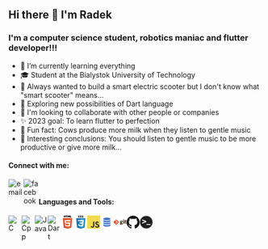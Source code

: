 ## Hi there 👋 I'm Radek 
### I'm a computer science student, robotics maniac and flutter developer!!!

- 📖 I’m currently learning everything 
- 🎓 Student at the Bialystok University of Technology
- 🔧 Always wanted to build a smart electric scooter but I don't know what "smart scooter" means...
- 🤯 Exploring new possibilities of Dart language
- 🤝 I'm looking to collaborate with other people or companies 
- ✨ 2023 goal: To learn flutter to perfection
- 🤔 Fun fact: Cows produce more milk when they listen to gentle music
- 🤗 Interesting conclusions: You should listen to gentle music to be more productive or give more milk...

#### Connect with me:

[<img align="left" alt="email" width="30px" src="https://cdn.jsdelivr.net/npm/simple-icons@3.13.0/icons/gmail.svg" />][gmail]
[<img align="left" alt="facebook" width="30px" src="https://cdn.jsdelivr.net/npm/simple-icons@3.13.0/icons/facebook.svg" />][facebook]

<br/>

#### Languages and Tools:

<img align="left" alt="C" width="26px" src="https://cdn.jsdelivr.net/npm/programming-languages-logos@0.0.3/src/c/c.png" />
<img align="left" alt="Cpp" width="26px" src="https://cdn.jsdelivr.net/npm/programming-languages-logos@0.0.3/src/cpp/cpp.png" />
<img align="left" alt="Java" width="26px" src="https://cdn.jsdelivr.net/npm/programming-languages-logos@0.0.3/src/java/java.png" />
<img align="left" alt="Dart" width="26px" src="https://upload.wikimedia.org/wikipedia/commons/f/fe/Dart_programming_language_logo.svg" />
<img align="left" alt="HTML5" width="26px" src="https://raw.githubusercontent.com/github/explore/80688e429a7d4ef2fca1e82350fe8e3517d3494d/topics/html/html.png" />
<img align="left" alt="CSS3" width="26px" src="https://raw.githubusercontent.com/github/explore/80688e429a7d4ef2fca1e82350fe8e3517d3494d/topics/css/css.png" />
<img align="left" alt="JavaScript" width="26px" src="https://raw.githubusercontent.com/github/explore/80688e429a7d4ef2fca1e82350fe8e3517d3494d/topics/javascript/javascript.png" />
<img align="left" alt="SQL" width="26px" src="https://raw.githubusercontent.com/github/explore/80688e429a7d4ef2fca1e82350fe8e3517d3494d/topics/sql/sql.png" /> 
<img align="left" alt="Git" width="26px" src="https://raw.githubusercontent.com/github/explore/80688e429a7d4ef2fca1e82350fe8e3517d3494d/topics/git/git.png" />
<img align="left" alt="GitHub" width="26px" src="https://raw.githubusercontent.com/github/explore/78df643247d429f6cc873026c0622819ad797942/topics/github/github.png" />
<img align="left" alt="Terminal" width="26px" src="https://raw.githubusercontent.com/github/explore/80688e429a7d4ef2fca1e82350fe8e3517d3494d/topics/terminal/terminal.png" />

[gmail]: mailto:rsienkiewicz88@gmail.com
[facebook]: https://www.facebook.com/Radek.Sienkiewicz.20/
